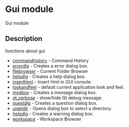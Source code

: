# Gui module

Gui module

## Description

functions about gui

- [commandhistory](commandhistory.md) - Command History
- [errordlg](errordlg.md) - Creates a error dialog box.
- [filebrowser](filebrowser.md) - Current Folder Browser
- [helpdlg](helpdlg.md) - Creates a help dialog box.
- [inserthtml](inserthtml.md) - Insert html in GUI console.
- [lookandfeel](lookandfeel.md) - default current application look and feel.
- [msgbox](msgbox.md) - Creates a message dialog box.
- [qt_verbose](qt_verbose.md) - show/hide Qt debug message.
- [questdlg](questdlg.md) - Creates a question dialog box.
- [uigetdir](uigetdir.md) - Opens dialog box to select a directory.
- [helpdlg](warndlg.md) - Creates a warning dialog box.
- [workspace](workspace.md) - Workspace Browser
